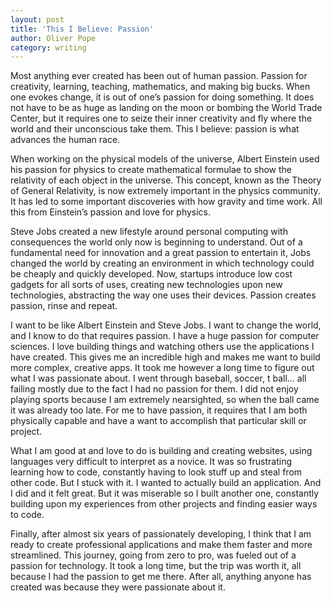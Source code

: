 ```yaml
---
layout: post
title: 'This I Believe: Passion'
author: Oliver Pope
category: writing
---
```


Most anything ever created has been out of human passion. Passion for creativity, learning, teaching, mathematics, and making big bucks. When one evokes change, it is out of one’s passion for doing something. It does not have to be as huge as landing on the moon or bombing the World Trade Center, but it requires one to seize their inner creativity and fly where the world and their unconscious take them. This I believe: passion is what advances the human race.

When working on the physical models of the universe, Albert Einstein used his passion for physics to create mathematical formulae to show the relativity of each object in the universe. This concept, known as the Theory of General Relativity, is now extremely important in the physics community. It has led to some important discoveries with how gravity and time work. All this from Einstein’s passion and love for physics.

Steve Jobs created a new lifestyle around personal computing with consequences the world only now is beginning to understand. Out of a fundamental need for innovation and a great passion to entertain it, Jobs changed the world by creating an environment in which technology could be cheaply and quickly developed. Now, startups introduce low cost gadgets for all sorts of uses, creating new technologies upon new technologies, abstracting the way one uses their devices. Passion creates passion, rinse and repeat.

I want to be like Albert Einstein and Steve Jobs. I want to change the world, and I know to do that requires passion. I have a huge passion for computer sciences. I love building things and watching others use the applications I have created. This gives me an incredible high and makes me want to build more complex, creative apps. It took me however a long time to figure out what I was passionate about. I went through baseball, soccer, t ball… all failing mostly due to the fact I had no passion for them. I did not enjoy playing sports because I am extremely nearsighted, so when the ball came it was already too late. For me to have passion, it requires that I am both physically capable and have a want to accomplish that particular skill or project.

What I am good at and love to do is building and creating websites, using languages very difficult to interpret as a novice. It was so frustrating learning how to code, constantly having to look stuff up and steal from other code. But I stuck with it. I wanted to actually build an application. And I did and it felt great. But it was miserable so I built another one, constantly building upon my experiences from other projects and finding easier ways to code.

Finally, after almost six years of passionately developing, I think that I am ready to create professional applications and make them faster and more streamlined. This journey, going from zero to pro, was fueled out of a passion for technology. It took a long time, but the trip was worth it, all because I had the passion to get me there. After all, anything anyone has created was because they were passionate about it.
